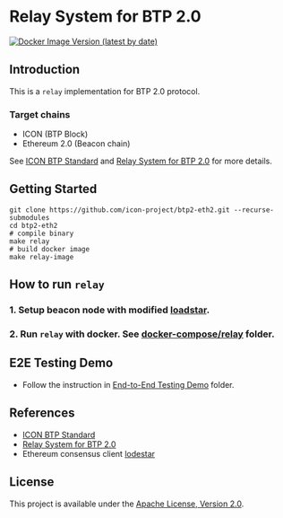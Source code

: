 # Relay System for BTP 2.0
[![Docker Image Version (latest by date)](https://img.shields.io/docker/v/iconloop/relay-eth2?color=blue&label=Docker&sort=semver)](https://hub.docker.com/r/iconloop/relay-eth2)

## Introduction

This is a `relay` implementation for BTP 2.0 protocol.

### Target chains
* ICON (BTP Block)
* Ethereum 2.0 (Beacon chain)

See [ICON BTP Standard](https://github.com/icon-project/IIPs/blob/master/IIPS/iip-25.md) and [Relay System for BTP 2.0](https://github.com/icon-project/btp2) for more details.

## Getting Started
```shell
git clone https://github.com/icon-project/btp2-eth2.git --recurse-submodules
cd btp2-eth2
# compile binary
make relay
# build docker image
make relay-image
```

## How to run `relay`
### 1. Setup beacon node with modified [loadstar](https://github.com/icon-project/lodestar/wiki#run-a-beacon-node-with-docker).
### 2. Run `relay` with docker. See [docker-compose/relay](docker-compose/relay/README.md) folder.

## E2E Testing Demo
* Follow the instruction in [End-to-End Testing Demo](e2edemo) folder.

## References
* [ICON BTP Standard](https://github.com/icon-project/IIPs/blob/master/IIPS/iip-25.md)
* [Relay System for BTP 2.0](https://github.com/icon-project/btp2)
* Ethereum consensus client [lodestar](https://github.com/icon-project/lodestar)

## License
This project is available under the [Apache License, Version 2.0](LICENSE).